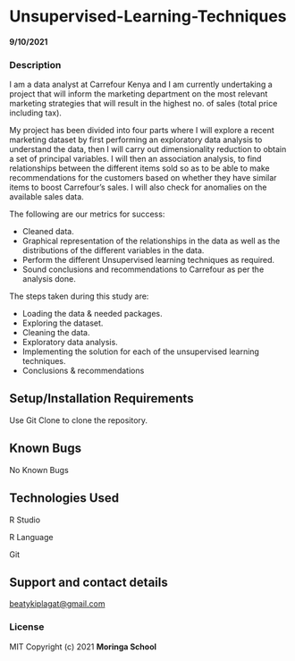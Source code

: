 # Unsupervised-Learning-Techniques

#### 9/10/2021 

### Description

I am a data analyst at Carrefour Kenya and I am currently undertaking a project that will inform the marketing department on the most relevant marketing strategies that will result in the highest no. of sales (total price including tax).

My project has been divided into four parts where I will explore a recent marketing dataset by first performing an exploratory data analysis to understand the data, then I will carry out dimensionality reduction to obtain a set of principal variables. I will then an association analysis, to find relationships between the different items sold so as to be able to make recommendations for the customers based on whether they have similar items to boost Carrefour’s sales. I will also check for anomalies on the available sales data.

The following are our metrics for success: 

- Cleaned data.
- Graphical representation of the relationships in the data as well as the distributions of the different variables in the data.
- Perform the different Unsupervised learning techniques as required.
- Sound conclusions and recommendations to Carrefour as per the analysis done.

The steps taken during this study are:

- Loading the data & needed packages.
- Exploring the dataset. 
- Cleaning the data. 
- Exploratory data analysis. 
- Implementing the solution for each of the unsupervised learning
techniques. 
- Conclusions & recommendations


## Setup/Installation Requirements
Use Git Clone to clone the repository. 
## Known Bugs
No Known Bugs
## Technologies Used
R Studio

R Language

Git

## Support and contact details
beatykiplagat@gmail.com
### License
MIT
Copyright (c) 2021 **Moringa School**
